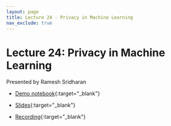 ```yaml
---
layout: page
title: Lecture 24 - Privacy in Machine Learning
nav_exclude: true
---
```


# Lecture 24: Privacy in Machine Learning

Presented by Ramesh Sridharan


- [Demo notebook](https://data102.datahub.berkeley.edu/hub/user-redirect/git-pull?repo=https%3A%2F%2Fgithub.com%2Fds-102%2Ffa23-materials&urlpath=tree%2Ffa23-materials%2Flecture%2Flecture24%2Fprivacy.ipynb&branch=main){:target="_blank"}


- [Slides](https://docs.google.com/presentation/d/1LKpEjDSIlOAqF9tRlThsfmBTfvgPbQ0jmU33lupGvtw/edit?usp=sharing){:target="_blank"}


- [Recording](https://bcourses.berkeley.edu/courses/1526710/pages/lecture-24-differential-privacy){:target="_blank"}



